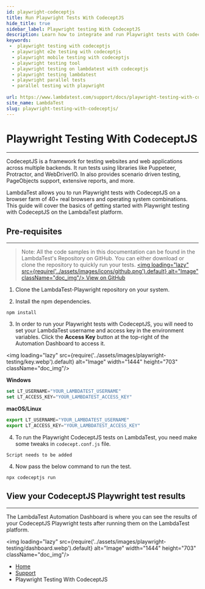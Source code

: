 ```yaml
---
id: playwright-codeceptjs
title: Run Playwright Tests With CodeceptJS
hide_title: true
sidebar_label: Playwright testing With CodeceptJS 
description: Learn how to integrate and run Playwright tests with CodeceptJS across 40+ browser versions on the LambdaTest platform.
keywords:
 -  playwright testing with codeceptjs
  - playwright e2e testing with codeceptjs
  - playwright mobile testing with codeceptjs
  - playwright testing tool
  - playwright testing on lambdatest with codeceptjs
  - playwright testing lambdatest 
  - playwright parallel tests
  - parallel testing with playwright
  
url: https://www.lambdatest.com/support/docs/playwright-testing-with-codeceptjs/
site_name: LambdaTest
slug: playwright-testing-with-codeceptjs/
---
```

<script type="application/ld+json"
      dangerouslySetInnerHTML={{ __html: JSON.stringify({
       "@context": "https://schema.org",
        "@type": "BreadcrumbList",
        "itemListElement": [{
          "@type": "ListItem",
          "position": 1,
          "name": "LambdaTest",
          "item": "https://www.lambdatest.com"
        },{
          "@type": "ListItem",
          "position": 2,
          "name": "Support",
          "item": "https://www.lambdatest.com/support/docs/"
        },{
          "@type": "ListItem",
          "position": 3,
          "name": "Playwright Testing With CodeceptJS",
          "item": "https://www.lambdatest.com/support/docs/playwright-testing-with-codeceptjs/"
        }]
      })
    }}
></script>

# Playwright Testing With CodeceptJS
* * *

CodeceptJS is a framework for testing websites and web applications across multiple backends. It run tests using libraries like Puppeteer, Protractor, and WebDriverIO. In also provides scenario driven testing, PageObjects support, extensive reports, and more.

LambdaTest allows you to run Playwright tests with CodeceptJS on a browser farm of 40+ real browsers and operating system combinations. This guide will cover the basics of getting started with Playwright testing with CodeceptJS on the LambdaTest platform.

## Pre-requisites
***

>Note: All the code samples in this documentation can be found in the LambdaTest's Repository on GitHub. You can either download or clone the repository to quickly run your tests.
<a href="https://github.com/LambdaTest/playwright-sample/" className="github__anchor"><img loading="lazy" src={require('../assets/images/icons/github.png').default} alt="Image"  className="doc_img"/> View on GitHub</a>

1. Clone the LambdaTest-Playwright repository on your system.

2. Install the npm dependencies.

```
npm install
```

3. In order to run your Playwright tests with CodeceptJS, you will need to set your LambdaTest username and access key in the environment variables. Click the **Access Key** button at the top-right of the Automation Dashboard to access it.

<img loading="lazy" src={require('../assets/images/playwright-testing/key.webp').default} alt="Image" width="1444" height="703"  className="doc_img"/>


**Windows**

```js
set LT_USERNAME="YOUR_LAMBDATEST_USERNAME"
set LT_ACCESS_KEY="YOUR_LAMBDATEST_ACCESS_KEY"
```

**macOS/Linux**

```js
export LT_USERNAME="YOUR_LAMBDATEST_USERNAME"
export LT_ACCESS_KEY="YOUR_LAMBDATEST_ACCESS_KEY"
```

4. To run the Playwright CodeceptJS tests on LambdaTest, you need make some tweaks in `codecept.conf.js` file.

```
Script needs to be added
```

4. Now pass the below command to run the test.

```
npx codeceptjs run
```

## View your CodeceptJS Playwright test results
***

The LambdaTest Automation Dashboard is where you can see the results of your CodeceptJS Playwright tests after running them on the LambdaTest platform. 


<img loading="lazy" src={require('../assets/images/playwright-testing/dashboard.webp').default} alt="Image" width="1444" height="703"  className="doc_img"/>


<nav aria-label="breadcrumbs">
  <ul className="breadcrumbs">
    <li className="breadcrumbs__item">
      <a className="breadcrumbs__link" href="https://www.lambdatest.com">
        Home
      </a>
    </li>
    <li className="breadcrumbs__item">
      <a className="breadcrumbs__link" target="_self" href="https://www.lambdatest.com/support/docs/">
        Support
      </a>
    </li>
    <li className="breadcrumbs__item breadcrumbs__item--active">
      <span className="breadcrumbs__link">
        Playwright Testing With CodeceptJS
      </span>
    </li>
  </ul>
</nav>
